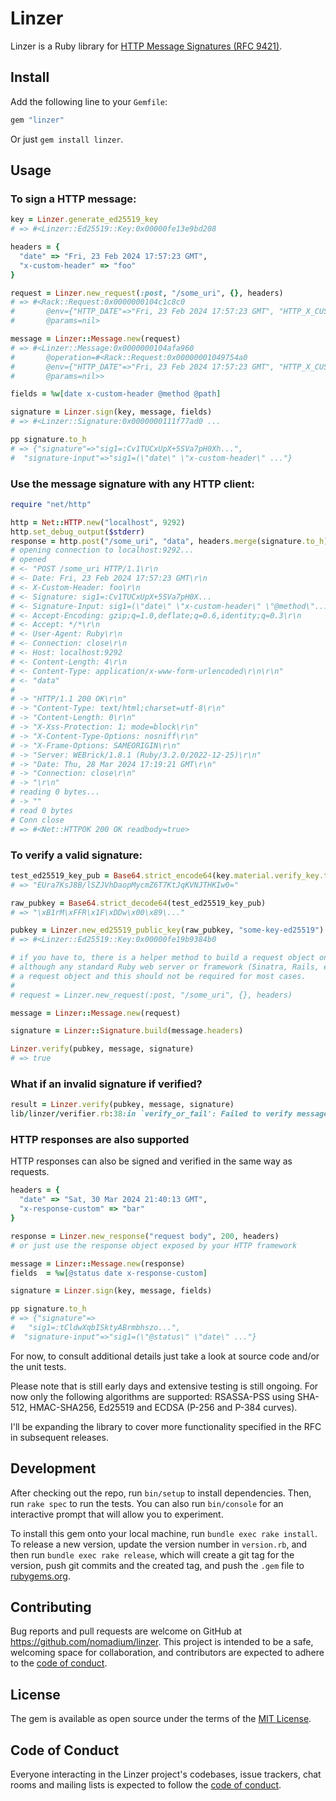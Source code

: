 # Linzer

Linzer is a Ruby library for [HTTP Message Signatures (RFC 9421)](https://www.rfc-editor.org/rfc/rfc9421.html).

## Install

Add the following line to your `Gemfile`:

```ruby
gem "linzer"
```

Or just `gem install linzer`.

## Usage

### To sign a HTTP message:

```ruby
key = Linzer.generate_ed25519_key
# => #<Linzer::Ed25519::Key:0x00000fe13e9bd208

headers = {
  "date" => "Fri, 23 Feb 2024 17:57:23 GMT",
  "x-custom-header" => "foo"
}

request = Linzer.new_request(:post, "/some_uri", {}, headers)
# => #<Rack::Request:0x0000000104c1c8c0
#       @env={"HTTP_DATE"=>"Fri, 23 Feb 2024 17:57:23 GMT", "HTTP_X_CUSTOM..."
#       @params=nil>

message = Linzer::Message.new(request)
# => #<Linzer::Message:0x0000000104afa960
#       @operation=#<Rack::Request:0x00000001049754a0
#       @env={"HTTP_DATE"=>"Fri, 23 Feb 2024 17:57:23 GMT", "HTTP_X_CUSTOM..."
#       @params=nil>>

fields = %w[date x-custom-header @method @path]

signature = Linzer.sign(key, message, fields)
# => #<Linzer::Signature:0x0000000111f77ad0 ...

pp signature.to_h
# => {"signature"=>"sig1=:Cv1TUCxUpX+5SVa7pH0Xh...",
#  "signature-input"=>"sig1=(\"date\" \"x-custom-header\" ..."}
```

### Use the message signature with any HTTP client:

```ruby
require "net/http"

http = Net::HTTP.new("localhost", 9292)
http.set_debug_output($stderr)
response = http.post("/some_uri", "data", headers.merge(signature.to_h))
# opening connection to localhost:9292...
# opened
# <- "POST /some_uri HTTP/1.1\r\n
# <- Date: Fri, 23 Feb 2024 17:57:23 GMT\r\n
# <- X-Custom-Header: foo\r\n
# <- Signature: sig1=:Cv1TUCxUpX+5SVa7pH0X...
# <- Signature-Input: sig1=(\"date\" \"x-custom-header\" \"@method\"...
# <- Accept-Encoding: gzip;q=1.0,deflate;q=0.6,identity;q=0.3\r\n
# <- Accept: */*\r\n
# <- User-Agent: Ruby\r\n
# <- Connection: close\r\n
# <- Host: localhost:9292
# <- Content-Length: 4\r\n
# <- Content-Type: application/x-www-form-urlencoded\r\n\r\n"
# <- "data"
#
# -> "HTTP/1.1 200 OK\r\n"
# -> "Content-Type: text/html;charset=utf-8\r\n"
# -> "Content-Length: 0\r\n"
# -> "X-Xss-Protection: 1; mode=block\r\n"
# -> "X-Content-Type-Options: nosniff\r\n"
# -> "X-Frame-Options: SAMEORIGIN\r\n"
# -> "Server: WEBrick/1.8.1 (Ruby/3.2.0/2022-12-25)\r\n"
# -> "Date: Thu, 28 Mar 2024 17:19:21 GMT\r\n"
# -> "Connection: close\r\n"
# -> "\r\n"
# reading 0 bytes...
# -> ""
# read 0 bytes
# Conn close
# => #<Net::HTTPOK 200 OK readbody=true>
```

### To verify a valid signature:

```ruby
test_ed25519_key_pub = Base64.strict_encode64(key.material.verify_key.to_bytes)
# => "EUra7KsJ8B/lSZJVhDaopMycmZ6T7KtJqKVNJTHKIw0="

raw_pubkey = Base64.strict_decode64(test_ed25519_key_pub)
# => "\xB1rM\xFFR\x1F\xDDw\x00\x89\..."

pubkey = Linzer.new_ed25519_public_key(raw_pubkey, "some-key-ed25519")
# => #<Linzer::Ed25519::Key:0x00000fe19b9384b0

# if you have to, there is a helper method to build a request object on the server side
# although any standard Ruby web server or framework (Sinatra, Rails, etc) should expose
# a request object and this should not be required for most cases.
#
# request = Linzer.new_request(:post, "/some_uri", {}, headers)

message = Linzer::Message.new(request)

signature = Linzer::Signature.build(message.headers)

Linzer.verify(pubkey, message, signature)
# => true
```

### What if an invalid signature if verified?

```ruby
result = Linzer.verify(pubkey, message, signature)
lib/linzer/verifier.rb:38:in `verify_or_fail': Failed to verify message: Invalid signature. (Linzer::Error)
```

### HTTP responses are also supported

HTTP responses can also be signed and verified in the same way as requests.

```ruby
headers = {
  "date" => "Sat, 30 Mar 2024 21:40:13 GMT",
  "x-response-custom" => "bar"
}

response = Linzer.new_response("request body", 200, headers)
# or just use the response object exposed by your HTTP framework

message = Linzer::Message.new(response)
fields  = %w[@status date x-response-custom]

signature = Linzer.sign(key, message, fields)

pp signature.to_h
# => {"signature"=>
#   "sig1=:tCldwXqbISktyABrmbhszo...",
#  "signature-input"=>"sig1=(\"@status\" \"date\" ..."}

```

For now, to consult additional details just take a look at source code and/or the unit tests.

Please note that is still early days and extensive testing is still ongoing. For now only the following algorithms are supported: RSASSA-PSS using SHA-512, HMAC-SHA256, Ed25519 and ECDSA (P-256 and P-384 curves).

I'll be expanding the library to cover more functionality specified in the RFC
in subsequent releases.


## Development

After checking out the repo, run `bin/setup` to install dependencies. Then, run `rake spec` to run the tests. You can also run `bin/console` for an interactive prompt that will allow you to experiment.

To install this gem onto your local machine, run `bundle exec rake install`. To release a new version, update the version number in `version.rb`, and then run `bundle exec rake release`, which will create a git tag for the version, push git commits and the created tag, and push the `.gem` file to [rubygems.org](https://rubygems.org).

## Contributing

Bug reports and pull requests are welcome on GitHub at https://github.com/nomadium/linzer. This project is intended to be a safe, welcoming space for collaboration, and contributors are expected to adhere to the [code of conduct](https://github.com/nomadium/linzer/blob/master/CODE_OF_CONDUCT.md).

## License

The gem is available as open source under the terms of the [MIT License](https://opensource.org/licenses/MIT).

## Code of Conduct

Everyone interacting in the Linzer project's codebases, issue trackers, chat rooms and mailing lists is expected to follow the [code of conduct](https://github.com/nomadium/linzer/blob/master/CODE_OF_CONDUCT.md).
